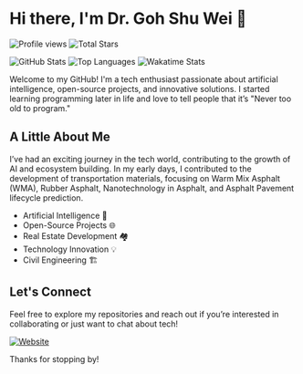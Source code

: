 # Hi there, I'm Dr. Goh Shu Wei 👋

![Profile views](https://komarev.com/ghpvc/?username=gsw85&color=blue)
![Total Stars](https://img.shields.io/github/stars/gsw85?affiliations=OWNER%2CCOLLABORATOR&style=social)

![GitHub Stats](https://github-readme-stats.vercel.app/api?username=gsw85&show_icons=true&count_private=true&include_all_commits=true)
![Top Languages](https://github-readme-stats.vercel.app/api/top-langs/?username=gsw85&layout=compact)
![Wakatime Stats](https://github-readme-stats.vercel.app/api/wakatime?username=gsw85)

Welcome to my GitHub! I'm a tech enthusiast passionate about artificial intelligence, open-source projects, and innovative solutions. I started learning programming later in life and love to tell people that it’s "Never too old to program."

## A Little About Me

I’ve had an exciting journey in the tech world, contributing to the growth of AI and ecosystem building. In my early days, I contributed to the development of transportation materials, focusing on Warm Mix Asphalt (WMA), Rubber Asphalt, Nanotechnology in Asphalt, and Asphalt Pavement lifecycle prediction. 

- Artificial Intelligence 🤖
- Open-Source Projects 🌐
- Real Estate Development 🏘️
- Technology Innovation 💡
- Civil Engineering 🏗️

## Let's Connect

Feel free to explore my repositories and reach out if you’re interested in collaborating or just want to chat about tech!

[![Website](https://img.shields.io/badge/Website-Visit-green)](https://www.gsw85.com)

Thanks for stopping by!
